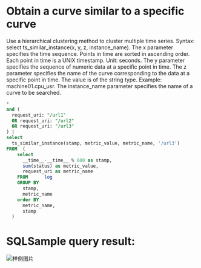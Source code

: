 # Obtain a curve similar to a specific curve

Use a hierarchical clustering method to cluster multiple time series. Syntax:
select ts_similar_instance(x, y, z, instance_name).
The x parameter specifies the time sequence. Points in time are sorted in ascending order. Each point in time is a UNIX timestamp. Unit: seconds.
The y parameter specifies the sequence of numeric data at a specific point in time.
The z parameter specifies the name of the curve corresponding to the data at a specific point in time. The value is of the string type. Example: machine01.cpu_usr.
The instance_name parameter specifies the name of a curve to be searched.

```SQL
*
and (
  request_uri: "/url1"
  OR request_uri: "/url2"
  OR request_uri: "/url3"
) |
select
  ts_similar_instance(stamp, metric_value, metric_name, '/url3')
FROM  (
    select
      __time__-__time__ % 600 as stamp,
      sum(status) as metric_value,
      request_uri as metric_name
    FROM      log
    GROUP BY
      stamp,
      metric_name
    order BY
      metric_name,
      stamp
  )
```

# SQLSample query result:

![样例图片](https://img.alicdn.com/tfs/TB1Nui0gDM11u4jSZPxXXahcXXa-616-286.png)
